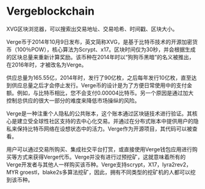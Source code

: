 # 

# Vergeblockchain

XVG区块浏览器，可以搜索出交易地址、交易哈希、时间戳、区块大小。

Verge币于2014年10月9日发布，英文简称XVG，是基于比特币技术的开源加密货币（100％POW），核心算法为Scrypt、x17。区块时间仅为30秒，并会根据生成的区块总量来重新计算奖励。该币种在2014年时以“狗狗币黑暗”的名义被推出，在2016年时，才被改名为Verge。

供应总量为165.55亿，2014年时，发行了90亿枚，之后每年发行10亿枚，直至达到供应总量之后才会停止发行。Verge币的设计是为了方便日常使用中的支付金额。例如，与比特币相比，您不会支付0.00004比特币。另一个原因是通过加大控制总供应的很大一部分的难度来降低市场操纵的风险。

Verge是一种注重个人隐私的公共账本，这个账本通过区块链技术进行验证。其核心是建立受全球性社区支持的去中心化交易。并通过在分布式账本中提供用户的隐私来保持比特币网络在设想状态中的活力。Verge作为开源项目，其代码可以被查看。

用户可以通过交易所购买、集成社交平台打赏，或直接使用Verge钱包应用进行购买等方式来获得Verge代币。Verge并没有进行过预挖矿，这就意味着所有的Verge开发者与其他人一样购买该币种。Verge支持scrypt，X17，lyra2rev2，MYR groestl，blake2s多算法挖矿，因此，拥有不同类型的挖矿机的人都可以挖到该币种。

